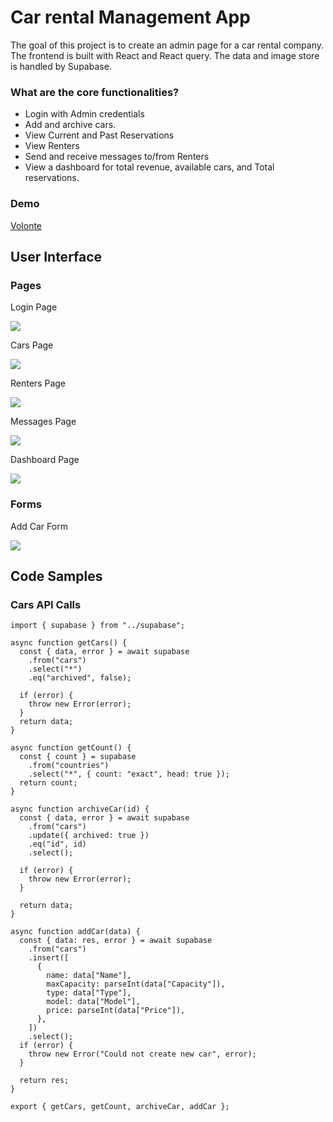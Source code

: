 # Car rental Management App
The goal of this project is to create an admin page for a car rental company. The frontend is built with React and React query. The data and image store is handled by Supabase. 

### What are the core functionalities?
- Login with Admin credentials
- Add and archive cars.
- View Current and Past Reservations
- View Renters
-  Send and receive messages to/from Renters
-  View a dashboard for total revenue, available cars, and Total reservations.

### Demo
[Volonte](https://react-portfolio-seven-iota-74.vercel.app/)



## User Interface
### Pages

Login Page

![](https://github.com/juliet-karpah/react-portfolio/blob/main/assets/login-page.png)

Cars Page

![](https://github.com/juliet-karpah/react-portfolio/blob/main/assets/cars-page.png)

Renters Page

![](https://github.com/juliet-karpah/react-portfolio/blob/main/assets/renters-page.png)

Messages Page

![](https://github.com/juliet-karpah/react-portfolio/blob/main/assets/messages-page.png)

Dashboard Page

![](https://github.com/juliet-karpah/react-portfolio/blob/main/assets/dashboard-page.png)

### Forms

Add Car Form

![](https://github.com/juliet-karpah/react-portfolio/blob/main/assets/add-car-form.png)


## Code Samples

### Cars API Calls

```
import { supabase } from "../supabase";

async function getCars() {
  const { data, error } = await supabase
    .from("cars")
    .select("*")
    .eq("archived", false);

  if (error) {
    throw new Error(error);
  }
  return data;
}

async function getCount() {
  const { count } = supabase
    .from("countries")
    .select("*", { count: "exact", head: true });
  return count;
}

async function archiveCar(id) {
  const { data, error } = await supabase
    .from("cars")
    .update({ archived: true })
    .eq("id", id)
    .select();

  if (error) {
    throw new Error(error);
  }

  return data;
}

async function addCar(data) {
  const { data: res, error } = await supabase
    .from("cars")
    .insert([
      {
        name: data["Name"],
        maxCapacity: parseInt(data["Capacity"]),
        type: data["Type"],
        model: data["Model"],
        price: parseInt(data["Price"]),
      },
    ])
    .select();
  if (error) {
    throw new Error("Could not create new car", error);
  }

  return res;
}

export { getCars, getCount, archiveCar, addCar };
```

